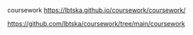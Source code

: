 coursework
https://lbtska.github.io/coursework/coursework/

https://github.com/lbtska/coursework/tree/main/coursework
